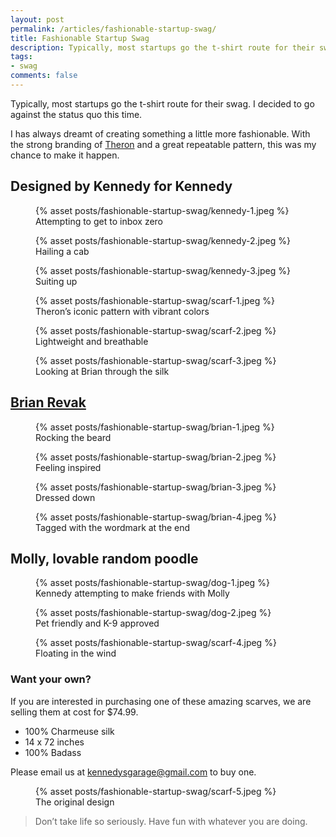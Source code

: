 ```yaml
---
layout: post
permalink: /articles/fashionable-startup-swag/
title: Fashionable Startup Swag
description: Typically, most startups go the t-shirt route for their swag. We decided to go against the status quo this time.
tags:
- swag
comments: false
---
```


<p>Typically, most startups go the t-shirt route for their swag. I decided to go against the status quo this time.</p>
<p>I has always dreamt of creating something a little more fashionable. With the strong branding of <a href="http://theronindustries.com">Theron</a> and a great repeatable pattern, this was my chance to make it happen.</p>

<h2>Designed by Kennedy for Kennedy</h2>

<figure>
  {% asset posts/fashionable-startup-swag/kennedy-1.jpeg %}
  <figcaption>Attempting to get to inbox zero</figcaption>
</figure>

<figure>
  {% asset posts/fashionable-startup-swag/kennedy-2.jpeg %}
  <figcaption>Hailing a cab</figcaption>
</figure>

<figure>
  {% asset posts/fashionable-startup-swag/kennedy-3.jpeg %}
  <figcaption>Suiting up</figcaption>
</figure>

<figure>
  {% asset posts/fashionable-startup-swag/scarf-1.jpeg %}
  <figcaption>Theron’s iconic pattern with vibrant colors</figcaption>
</figure>

<figure>
  {% asset posts/fashionable-startup-swag/scarf-2.jpeg %}
  <figcaption>Lightweight and breathable</figcaption>
</figure>

<figure>
  {% asset posts/fashionable-startup-swag/scarf-3.jpeg %}
  <figcaption>Looking at Brian through the silk</figcaption>
</figure>

<h2><a href="https://twitter.com/brianrevak">Brian Revak</a></h2>

<figure>
  {% asset posts/fashionable-startup-swag/brian-1.jpeg %}
  <figcaption>Rocking the beard</figcaption>
</figure>

<figure>
  {% asset posts/fashionable-startup-swag/brian-2.jpeg %}
  <figcaption>Feeling inspired</figcaption>
</figure>

<figure>
  {% asset posts/fashionable-startup-swag/brian-3.jpeg %}
  <figcaption>Dressed down</figcaption>
</figure>

<figure>
  {% asset posts/fashionable-startup-swag/brian-4.jpeg %}
  <figcaption>Tagged with the wordmark at the end</figcaption>
</figure>

<h2>Molly, lovable random poodle</h2>

<figure>
  {% asset posts/fashionable-startup-swag/dog-1.jpeg %}
  <figcaption>Kennedy attempting to make friends with Molly</figcaption>
</figure>

<figure>
  {% asset posts/fashionable-startup-swag/dog-2.jpeg %}
  <figcaption>Pet friendly and K-9 approved</figcaption>
</figure>

<figure>
  {% asset posts/fashionable-startup-swag/scarf-4.jpeg %}
  <figcaption>Floating in the wind</figcaption>
</figure>

<h3>Want your own?</h3>
<p>If you are interested in purchasing one of these amazing scarves, we are selling them at cost for $74.99.</p>
<ul>
<li>100% Charmeuse silk</li>
<li>14 x 72 inches</li>
<li>100% Badass</li>
</ul>
<p>Please email us at <a href="mailto:kennedysgarage@gmail.com">kennedysgarage@gmail.com</a> to buy one.</p>

<figure>
  {% asset posts/fashionable-startup-swag/scarf-5.jpeg %}
  <figcaption>The original design</figcaption>
</figure>

<blockquote>
<p>Don’t take life so seriously. Have fun with whatever you are doing.</p>
</blockquote>
